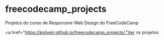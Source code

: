 # freecodecamp_projects
Projetos do curso de Responsive Web Design do FreeCodeCamp

<a href="https://koliveir.github.io/freecodecamp_projects/."Ver os projetos</a>
